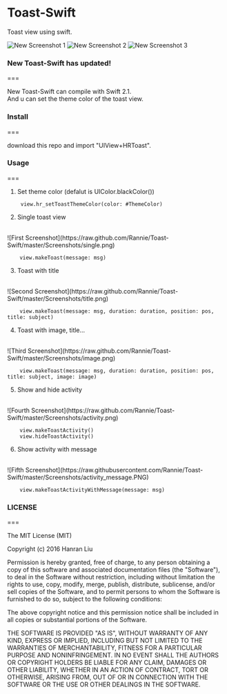 Toast-Swift
===========

Toast view using swift.

![New Screenshot 1](https://raw.githubusercontent.com/Rannie/Toast-Swift/master/Screenshots/new_1.PNG)
![New Screenshot 2](https://raw.githubusercontent.com/Rannie/Toast-Swift/master/Screenshots/new_2.PNG)
![New Screenshot 3](https://raw.githubusercontent.com/Rannie/Toast-Swift/master/Screenshots/new_3.PNG)


### New Toast-Swift has updated!
===

New Toast-Swift can compile with Swift 2.1.
<br />
And u can set the theme color of the toast view.

### Install
===

download this repo and import "UIView+HRToast".

### Usage
===

1. Set theme color (defalut is UIColor.blackColor())

		view.hr_setToastThemeColor(color: #ThemeColor)

2. Single toast view 
<br /> 
![First Screenshot](https://raw.github.com/Rannie/Toast-Swift/master/Screenshots/single.png)

		view.makeToast(message: msg)
          
3. Toast with title 
<br />
![Second Screenshot](https://raw.github.com/Rannie/Toast-Swift/master/Screenshots/title.png)

		view.makeToast(message: msg, duration: duration, position: pos, title: subject)
          
4. Toast with image, title... 
<br />
![Third Screenshot](https://raw.github.com/Rannie/Toast-Swift/master/Screenshots/image.png)

		view.makeToast(message: msg, duration: duration, position: pos, title: subject, image: image)

5. Show and hide activity 
<br />
![Fourth Screenshot](https://raw.github.com/Rannie/Toast-Swift/master/Screenshots/activity.png)

		view.makeToastActivity()
		view.hideToastActivity()

6. Show activity with message 
<br />
![Fifth Screenshot](https://raw.githubusercontent.com/Rannie/Toast-Swift/master/Screenshots/activity_message.PNG)

		view.makeToastActivityWithMessage(message: msg)


### LICENSE
===

The MIT License (MIT)

Copyright (c) 2016 Hanran Liu

Permission is hereby granted, free of charge, to any person obtaining a copy
of this software and associated documentation files (the "Software"), to deal
in the Software without restriction, including without limitation the rights
to use, copy, modify, merge, publish, distribute, sublicense, and/or sell
copies of the Software, and to permit persons to whom the Software is
furnished to do so, subject to the following conditions:

The above copyright notice and this permission notice shall be included in all
copies or substantial portions of the Software.

THE SOFTWARE IS PROVIDED "AS IS", WITHOUT WARRANTY OF ANY KIND, EXPRESS OR
IMPLIED, INCLUDING BUT NOT LIMITED TO THE WARRANTIES OF MERCHANTABILITY,
FITNESS FOR A PARTICULAR PURPOSE AND NONINFRINGEMENT. IN NO EVENT SHALL THE
AUTHORS OR COPYRIGHT HOLDERS BE LIABLE FOR ANY CLAIM, DAMAGES OR OTHER
LIABILITY, WHETHER IN AN ACTION OF CONTRACT, TORT OR OTHERWISE, ARISING FROM,
OUT OF OR IN CONNECTION WITH THE SOFTWARE OR THE USE OR OTHER DEALINGS IN THE
SOFTWARE.